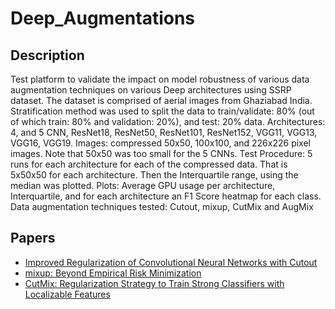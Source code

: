 # Deep_Augmentations

## Description

Test platform to validate the impact on model robustness of various data augmentation techniques on various
Deep architectures using SSRP dataset. The dataset is comprised of aerial images from Ghaziabad India.
Stratification method was used to split the data to train/validate: 80% (out of which train: 80% and
validation: 20%), and test: 20% data.
Architectures: 4, and 5 CNN, ResNet18, ResNet50, ResNet101, ResNet152, VGG11, VGG13, VGG16, VGG19.
Images: compressed 50x50, 100x100, and 226x226 pixel images. Note that 50x50 was too small for the 5 CNNs.
Test Procedure: 5 runs for each architecture for each of the compressed data. That is 5x50x50 for each
architecture. Then the Interquartile range, using the median was plotted.
Plots: Average GPU usage per architecture, Interquartile, and for each architecture an F1 Score heatmap
for each class.
Data augmentation techniques tested: Cutout, mixup, CutMix and AugMix


## Papers
- [Improved Regularization of Convolutional Neural Networks with Cutout](https://arxiv.org/abs/1708.04552)
- [mixup: Beyond Empirical Risk Minimization](https://arxiv.org/abs/1710.09412)
- [CutMix: Regularization Strategy to Train Strong Classifiers with Localizable Features](https://arxiv.org/abs/1905.04899)